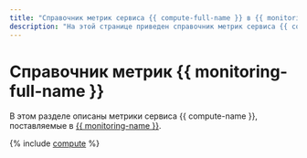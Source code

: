 ```yaml
---
title: "Справочник метрик сервиса {{ compute-full-name }} в {{ monitoring-full-name }}"
description: "На этой странице приведен справочник метрик сервиса {{ compute-name }}, поставляемых в {{ monitoring-full-name }}."
---
```


# Справочник метрик {{ monitoring-full-name }}

В этом разделе описаны метрики сервиса {{ compute-name }}, поставляемые в [{{ monitoring-name }}](../monitoring/).

{% include [compute](../_includes/monitoring/metrics-ref/compute.md) %}